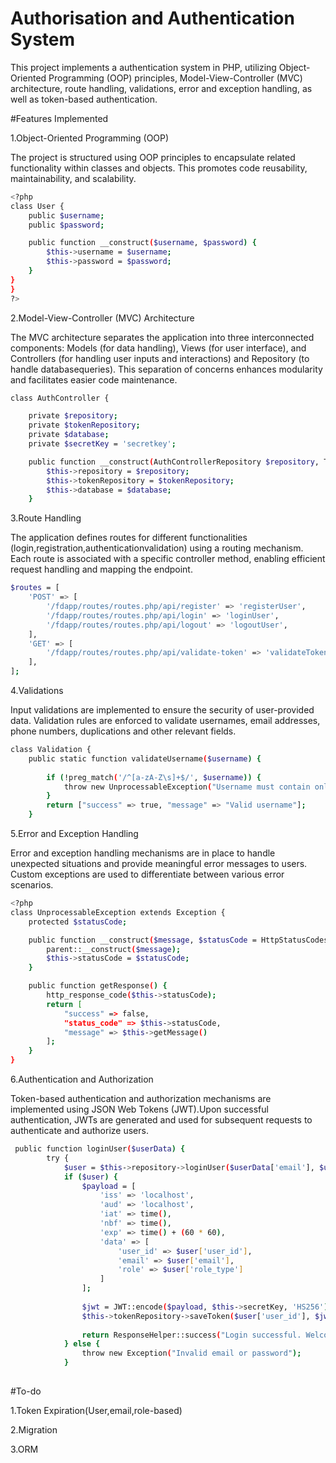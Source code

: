 
# Authorisation and Authentication System

This project implements a  authentication system in PHP, utilizing Object-Oriented Programming (OOP) principles, Model-View-Controller (MVC) architecture, route handling, validations, error and exception handling, as well as token-based authentication.

#Features Implemented

1.Object-Oriented Programming (OOP)

The project is structured using OOP principles to encapsulate related functionality within classes and objects. This promotes code reusability, maintainability, and scalability.
```sh
<?php
class User {
    public $username;
    public $password;

    public function __construct($username, $password) {
        $this->username = $username;
        $this->password = $password;
    }
}
}
?>
```
2.Model-View-Controller (MVC) Architecture

The MVC architecture separates the application into three interconnected components: Models (for data handling), Views (for user interface), and Controllers (for handling user inputs and interactions) and Repository (to handle databasequeries). This separation of concerns enhances modularity and facilitates easier code maintenance.
```sh
class AuthController {

    private $repository;
    private $tokenRepository;
    private $database;
    private $secretKey = 'secretkey';

    public function __construct(AuthControllerRepository $repository, TokenRepository $tokenRepository, Database $database) {
        $this->repository = $repository;
        $this->tokenRepository = $tokenRepository;
        $this->database = $database;
    }
  ```  

3.Route Handling

The application defines routes for different functionalities (login,registration,authenticationvalidation) using a routing mechanism. Each route is associated with a specific controller method, enabling efficient request handling and mapping the endpoint.
```sh
$routes = [
    'POST' => [
        '/fdapp/routes/routes.php/api/register' => 'registerUser',
        '/fdapp/routes/routes.php/api/login' => 'loginUser',
        '/fdapp/routes/routes.php/api/logout' => 'logoutUser',
    ],
    'GET' => [
        '/fdapp/routes/routes.php/api/validate-token' => 'validateToken',
    ],
];
 ``` 
4.Validations

Input validations are implemented to ensure the security of user-provided data. Validation rules are enforced to validate usernames, email addresses, phone numbers, duplications and other relevant fields.
```sh
class Validation {
    public static function validateUsername($username) {
        
        if (!preg_match('/^[a-zA-Z\s]+$/', $username)) {
            throw new UnprocessableException("Username must contain only alphabetic characters.", HttpStatusCodes::HTTP_UNPROCESSABLE_ENTITY);
        }
        return ["success" => true, "message" => "Valid username"];
    }

 ```

5.Error and Exception Handling

Error and exception handling mechanisms are in place to handle unexpected situations and provide meaningful error messages to users. Custom exceptions are used to differentiate between various error scenarios.
```sh
<?php
class UnprocessableException extends Exception {
    protected $statusCode;

    public function __construct($message, $statusCode = HttpStatusCodes::HTTP_UNPROCESSABLE_ENTITY) {
        parent::__construct($message);
        $this->statusCode = $statusCode;
    }

    public function getResponse() {
        http_response_code($this->statusCode);
        return [
            "success" => false,
            "status_code" => $this->statusCode, 
            "message" => $this->getMessage() 
        ];
    }
}

```
6.Authentication and Authorization

Token-based authentication and authorization mechanisms are implemented using JSON Web Tokens (JWT).Upon successful authentication, JWTs are generated and used for subsequent requests to authenticate and authorize users.
```sh
 public function loginUser($userData) {
        try {
            $user = $this->repository->loginUser($userData['email'], $userData['password']);
            if ($user) {
                $payload = [
                    'iss' => 'localhost',
                    'aud' => 'localhost',
                    'iat' => time(),
                    'nbf' => time(),
                    'exp' => time() + (60 * 60), 
                    'data' => [
                        'user_id' => $user['user_id'],
                        'email' => $user['email'],
                        'role' => $user['role_type']
                    ]
                ];
    
                $jwt = JWT::encode($payload, $this->secretKey, 'HS256');
                $this->tokenRepository->saveToken($user['user_id'], $jwt);
    
                return ResponseHelper::success("Login successful. Welcome, " . $user['username'], ["token" => $jwt]);
            } else {
                throw new Exception("Invalid email or password");
            }
            
```

#To-do

1.Token Expiration(User,email,role-based)

2.Migration

3.ORM



